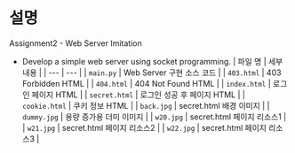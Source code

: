 # 설명
Assignment2 - Web Server Imitation
- Develop a simple web server using socket programming. 
| 파일 명 | 세부 내용 |
| --- | --- |
| `main.py`   | Web Server 구현 소스 코드 |
| `403.html` | 403 Forbidden HTML |
| `404.html` | 404 Not Found HTML |
| `index.html` | 로그인 페이지 HTML |
| `secret.html` | 로그인 성공 후 페이지 HTML |
| `cookie.html` | 쿠키 정보 HTML |
| `back.jpg` | secret.html 배경 이미지 |
| `dummy.jpg` | 용량 증가용 더미 이미지 |
| `w20.jpg` | secret.html 페이지 리소스1 |
| `w21.jpg` | secret.html 페이지 리소스2 |
| `w22.jpg` | secret.html 페이지 리소스3 |